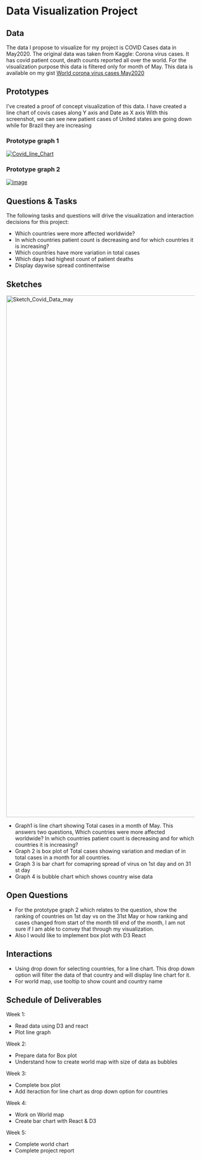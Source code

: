 # Data Visualization Project

## Data
The data I propose to visualize for my project is COVID Cases data in May2020. 
The original data was taken from Kaggle: Corona virus cases. It has covid patient count, death counts reported all over the world. For the visualization purpose this data is filtered only for month of May.
This data is available on my gist [World corona virus cases May2020](https://gist.github.com/manasishrotri/4e43a48d4a8c89f011dbf18b7de28190)


## Prototypes

I’ve created a proof of concept visualization of this data. 
I have created a line chart of covis cases along Y axis and Date as X axis
With this screenshot, we can see new patient cases of United states are going down while for Brazil they are increasing

### Prototype graph 1

[![Covid_line_Chart](https://user-images.githubusercontent.com/60999947/94638694-8d1a3b80-02a8-11eb-9ab2-f65007c8fc2c.JPG)](https://vizhub.com/manasishrotri/2a52e358713f40af9002486d5e9ac6d3?edit=files&file=index.html&mode=full)

### Prototype graph 2

[![image](https://user-images.githubusercontent.com/60999947/94639494-4a596300-02aa-11eb-894d-b36e772b6718.png)](https://vizhub.com/manasishrotri/80b2816144f74b90a29d6a17801d48c7)

## Questions & Tasks

The following tasks and questions will drive the visualization and interaction decisions for this project:

 * Which countries were more affected worldwide?
 * In which countries patient count is decreasing and for which countries it is increasing?
 * Which countries have more variation in total cases
 * Which days had highest count of patient deaths
 * Display daywise spread continentwise
 
 
## Sketches

<img width="1394" alt="Sketch_Covid_Data_may" src="https://user-images.githubusercontent.com/60999947/94639033-47aa3e00-02a9-11eb-99c8-d2e09221c4be.png">

* Graph1 is line chart showing Total cases in a month of May. This answers two questions, 
   Which countries were more affected worldwide?
   In which countries patient count is decreasing and for which countries it is increasing?
* Graph 2 is box plot of Total cases showing variation and median of in total cases in a month for all countries.
* Graph 3 is bar chart for comapring spread of virus on 1st day and on 31 st day
* Graph 4 is bubble chart which shows country wise data


## Open Questions

* For the prototype graph 2 which relates to the question, show the ranking of countries on 1st day vs on the 31st May or how ranking and cases changed from start of the month till end of the month, I am not sure if I am able to convey that through my visualization. 
* Also I would like to implement box plot with D3 React

## Interactions

* Using drop down for selecting countries, for a line chart. This drop down option will filter the data of that country and will display line chart for it.
* For world map, use tooltip to show count and country name

## Schedule of Deliverables

Week 1:
* Read data using D3 and react 
* Plot line graph

Week 2: 
* Prepare data for Box plot
* Understand how to create world map with size of data as bubbles

Week 3: 
* Complete box plot
* Add iteraction for line chart as drop down option for countries

Week 4:
* Work on World map
* Create bar chart with React &  D3

Week 5:
* Complete world chart 
* Complete project report


